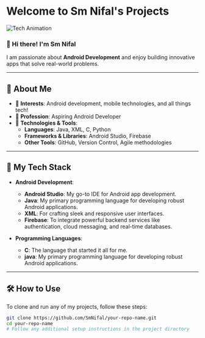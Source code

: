 # Welcome to Sm Nifal's Projects

![Tech Animation](https://giphy.com/embed/RbDKaczqWovIugyJmW)


### 👋 Hi there! I'm Sm Nifal
I am passionate about **Android Development** and enjoy building innovative apps that solve real-world problems.

---

## 🚀 About Me
- 🌱 **Interests**: Android development, mobile technologies, and all things tech!
- 💼 **Profession**: Aspiring Android Developer
- 🧰 **Technologies & Tools**: 
  - **Languages**: Java, XML, C, Python
  - **Frameworks & Libraries**: Android Studio, Firebase
  - **Other Tools**: GitHub, Version Control, Agile methodologies

---

## 📱 My Tech Stack

- **Android Development**:
  - **Android Studio**: My go-to IDE for Android app development.
  - **Java**: My primary programming language for developing robust Android applications.
  - **XML**: For crafting sleek and responsive user interfaces.
  - **Firebase**: To integrate powerful backend services like authentication, cloud messaging, and real-time databases.

- **Programming Languages**:
  - **C**: The language that started it all for me.
  - **java**: My primary programming language for developing robust Android applications.
---

## 🛠️ How to Use

To clone and run any of my projects, follow these steps:
```bash
git clone https://github.com/SmNifal/your-repo-name.git
cd your-repo-name
# Follow any additional setup instructions in the project directory
